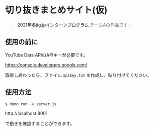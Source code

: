 # 切り抜きまとめサイト(仮)

> [2021年冬jig.jpインターンプログラム](https://jig.jp/topics/202012252000/) チームAの作品です！

## 使用の前に

YouTube Data APIのAPIキーが必要です。

https://console.developers.google.com/

取得し終わったら、ファイル `apikey.txt` を作成し、貼り付けてください。

## 使用方法

```sh
$ deno run -A server.js
```

http://localhost:8001

で動きを確認することができます。
